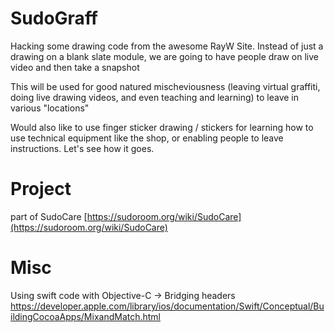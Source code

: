 # SudoGraff

Hacking some drawing code from the awesome RayW Site. 
Instead of just a drawing on a blank slate module,
we are going to have people draw on live video and then take a snapshot

This will be used for good natured mischeviousness (leaving virtual
graffiti, doing live drawing videos, and even teaching and learning)
to leave in various "locations"

Would also like to use finger sticker drawing  / stickers for learning
how to use technical equipment like the shop, or enabling people to leave instructions. Let's see how it goes.

# Project

part of SudoCare [https://sudoroom.org/wiki/SudoCare](https://sudoroom.org/wiki/SudoCare)

# Misc

Using swift code with Objective-C -> Bridging headers
https://developer.apple.com/library/ios/documentation/Swift/Conceptual/BuildingCocoaApps/MixandMatch.html 
